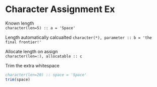 # Character Assignment Ex

Known length   
`character(len=5) :: a = 'Space'`

Length automatically calcualted
`character(*), parameter :: b = 'the final frontier!'`

Allocate length on assign   
`character(len=:), allocatable :: c`

Trim the extra whitespace
````fortran
character(len=20) :: space = 'Space'
trim(space)
````